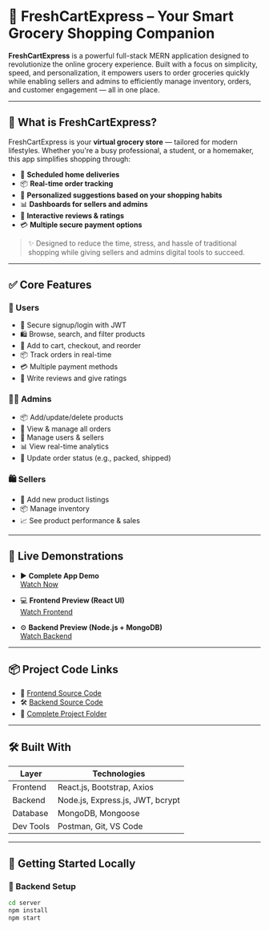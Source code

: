 # 🛒 FreshCartExpress – Your Smart Grocery Shopping Companion

**FreshCartExpress** is a powerful full-stack MERN application designed to revolutionize the online grocery experience. Built with a focus on simplicity, speed, and personalization, it empowers users to order groceries quickly while enabling sellers and admins to efficiently manage inventory, orders, and customer engagement — all in one place.

---

## 🌟 What is FreshCartExpress?

FreshCartExpress is your **virtual grocery store** — tailored for modern lifestyles. Whether you're a busy professional, a student, or a homemaker, this app simplifies shopping through:

- 🚚 **Scheduled home deliveries**
- 📦 **Real-time order tracking**
- 🛒 **Personalized suggestions based on your shopping habits**
- 📊 **Dashboards for sellers and admins**
- 💬 **Interactive reviews & ratings**
- 💳 **Multiple secure payment options**

> ✨ Designed to reduce the time, stress, and hassle of traditional shopping while giving sellers and admins digital tools to succeed.

---

## ✅ Core Features

### 👤 Users
- 🔐 Secure signup/login with JWT
- 🛍 Browse, search, and filter products
- 🛒 Add to cart, checkout, and reorder
- 📦 Track orders in real-time
- 💳 Multiple payment methods
- 🌟 Write reviews and give ratings

### 🧑‍💼 Admins
- 📦 Add/update/delete products
- 🧾 View & manage all orders
- 👥 Manage users & sellers
- 📊 View real-time analytics
- 🚛 Update order status (e.g., packed, shipped)

### 🛍 Sellers
- 🛒 Add new product listings
- 📦 Manage inventory
- 📈 See product performance & sales

---

## 🎥 Live Demonstrations

- ▶️ **Complete App Demo**  
  [Watch Now](https://drive.google.com/file/d/1KjHwY1T5b4LXJ2ln9w9qjbSLUfk1_3Yq/view?usp=drive_link)

- 💻 **Frontend Preview (React UI)**  
  [Watch Frontend](https://drive.google.com/file/d/1qnvem7CTVZnLypQPG-a7lvbMF0hbYIQL/view?usp=drive_link)

- ⚙️ **Backend Preview (Node.js + MongoDB)**  
  [Watch Backend](https://drive.google.com/file/d/1-q-2bmrtmHMOyF2gasg8FxwmP6MPxrnk/view?usp=drive_link)

---

## 📦 Project Code Links

- 🧩 [Frontend Source Code](https://drive.google.com/drive/folders/1HEYO0kexxiMOp9miutTGCXC2lGTqBeR0?usp=drive_link)
- 🛠️ [Backend Source Code](https://drive.google.com/drive/folders/1gNWmhjnzGG5-hkZwjhroqpy9dwQkYTYZ?usp=drive_link)
- 📁 [Complete Project Folder](https://drive.google.com/drive/folders/1i2n7x1VYejbRCchUvT-qMP6p_ub7CAiS?usp=drive_link)

---

## 🛠️ Built With

| Layer     | Technologies                      |
|-----------|-----------------------------------|
| Frontend  | React.js, Bootstrap, Axios        |
| Backend   | Node.js, Express.js, JWT, bcrypt  |
| Database  | MongoDB, Mongoose                 |
| Dev Tools | Postman, Git, VS Code             |

---

## 🚀 Getting Started Locally

### 🔧 Backend Setup

```bash
cd server
npm install
npm start

